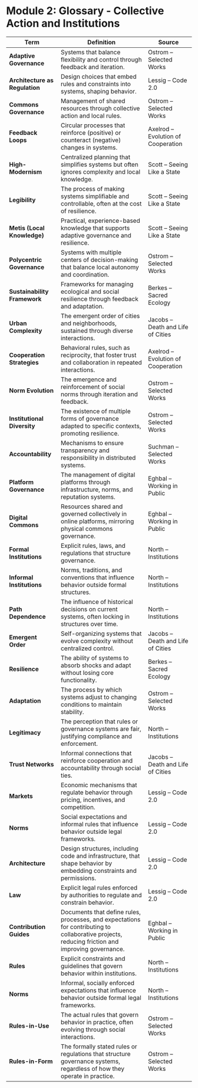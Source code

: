 # Module 2: Glossary - Collective Action and Institutions

| **Term**                   | **Definition**                                                                                 | **Source**                                               |
|----------------------------|-----------------------------------------------------------------------------------------------|----------------------------------------------------------|
| **Adaptive Governance** | Systems that balance flexibility and control through feedback and iteration. | Ostrom – Selected Works |
| **Architecture as Regulation** | Design choices that embed rules and constraints into systems, shaping behavior. | Lessig – Code 2.0 |
| **Commons Governance** | Management of shared resources through collective action and local rules. | Ostrom – Selected Works |
| **Feedback Loops** | Circular processes that reinforce (positive) or counteract (negative) changes in systems. | Axelrod – Evolution of Cooperation |
| **High-Modernism** | Centralized planning that simplifies systems but often ignores complexity and local knowledge. | Scott – Seeing Like a State |
| **Legibility** | The process of making systems simplifiable and controllable, often at the cost of resilience. | Scott – Seeing Like a State |
| **Metis (Local Knowledge)** | Practical, experience-based knowledge that supports adaptive governance and resilience. | Scott – Seeing Like a State |
| **Polycentric Governance** | Systems with multiple centers of decision-making that balance local autonomy and coordination. | Ostrom – Selected Works |
| **Sustainability Framework** | Frameworks for managing ecological and social resilience through feedback and adaptation. | Berkes – Sacred Ecology |
| **Urban Complexity** | The emergent order of cities and neighborhoods, sustained through diverse interactions. | Jacobs – Death and Life of Cities |
| **Cooperation Strategies** | Behavioral rules, such as reciprocity, that foster trust and collaboration in repeated interactions. | Axelrod – Evolution of Cooperation |
| **Norm Evolution** | The emergence and reinforcement of social norms through iteration and feedback. | Ostrom – Selected Works |
| **Institutional Diversity** | The existence of multiple forms of governance adapted to specific contexts, promoting resilience. | Ostrom – Selected Works |
| **Accountability** | Mechanisms to ensure transparency and responsibility in distributed systems. | Suchman – Selected Works |
| **Platform Governance** | The management of digital platforms through infrastructure, norms, and reputation systems. | Eghbal – Working in Public |
| **Digital Commons** | Resources shared and governed collectively in online platforms, mirroring physical commons governance. | Eghbal – Working in Public |
| **Formal Institutions** | Explicit rules, laws, and regulations that structure governance. | North – Institutions |
| **Informal Institutions** | Norms, traditions, and conventions that influence behavior outside formal structures. | North – Institutions |
| **Path Dependence** | The influence of historical decisions on current systems, often locking in structures over time. | North – Institutions |
| **Emergent Order** | Self-organizing systems that evolve complexity without centralized control. | Jacobs – Death and Life of Cities |
| **Resilience** | The ability of systems to absorb shocks and adapt without losing core functionality. | Berkes – Sacred Ecology |
| **Adaptation** | The process by which systems adjust to changing conditions to maintain stability. | Ostrom – Selected Works |
| **Legitimacy** | The perception that rules or governance systems are fair, justifying compliance and enforcement. | North – Institutions |
| **Trust Networks** | Informal connections that reinforce cooperation and accountability through social ties. | Jacobs – Death and Life of Cities |
| **Markets** | Economic mechanisms that regulate behavior through pricing, incentives, and competition. | Lessig – Code 2.0 |
| **Norms** | Social expectations and informal rules that influence behavior outside legal frameworks. | Lessig – Code 2.0 |
| **Architecture** | Design structures, including code and infrastructure, that shape behavior by embedding constraints and permissions. | Lessig – Code 2.0 |
| **Law** | Explicit legal rules enforced by authorities to regulate and constrain behavior. | Lessig – Code 2.0 |
| **Contribution Guides** | Documents that define rules, processes, and expectations for contributing to collaborative projects, reducing friction and improving governance. | Eghbal – Working in Public |
| **Rules** | Explicit constraints and guidelines that govern behavior within institutions. | North – Institutions |
| **Norms** | Informal, socially enforced expectations that influence behavior outside formal legal frameworks. | North – Institutions |
| **Rules-in-Use** | The actual rules that govern behavior in practice, often evolving through social interactions. | Ostrom – Selected Works |
| **Rules-in-Form** | The formally stated rules or regulations that structure governance systems, regardless of how they operate in practice. | Ostrom – Selected Works |
